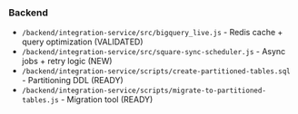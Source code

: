### Backend

- `/backend/integration-service/src/bigquery_live.js` - Redis cache + query optimization (VALIDATED)
- `/backend/integration-service/src/square-sync-scheduler.js` - Async jobs + retry logic (NEW)
- `/backend/integration-service/scripts/create-partitioned-tables.sql` - Partitioning DDL (READY)
- `/backend/integration-service/scripts/migrate-to-partitioned-tables.js` - Migration tool (READY)
